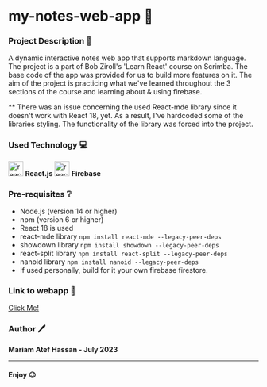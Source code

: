 # my-notes-web-app 📓

### Project Description :page_facing_up:
A dynamic interactive notes web app that supports markdown language. The project is a part of Bob Ziroll's 'Learn React' course on Scrimba. The base code of the app was provided for us to build more features on it. The aim of the project is practicing what we've learned throughout the 3 sections of the course and learning about & using firebase. 

** There was an issue concerning the used React-mde library since it doesn't work with React 18, yet. As a result, I've hardcoded some of the libraries styling. The functionality of the library was forced into the project. 



### Used Technology 💻

<img src="https://upload.wikimedia.org/wikipedia/commons/thumb/a/a7/React-icon.svg/2300px-React-icon.svg.png" alt="react" width="30" height="30"> __React.js__
<img src="https://firebase.google.com/static/downloads/brand-guidelines/PNG/logo-logomark.png" alt="react" width="30" height="30"> __Firebase__

### Pre-requisites :grey_question:
- Node.js (version 14 or higher)
- npm (version 6 or higher)
- React 18 is used
- react-mde library ``` npm install react-mde --legacy-peer-deps ```
- showdown library ``` npm install showdown --legacy-peer-deps ```
- react-split library ``` npm install react-split --legacy-peer-deps ```
- nanoid library ``` npm install nanoid --legacy-peer-deps ```
- If used personally, build for it your own firebase firestore.

### Link to webapp 🔗

<a href="https://mariamatef226.github.io/my-notes-web-app/"> Click Me! </a>

### Author 🖊️

**Mariam Atef Hassan  - July 2023**

<hr>

#### Enjoy :wink:




